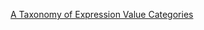 [A Taxonomy of Expression Value Categories](https://www.open-std.org/jtc1/sc22/wg21/docs/papers/2010/n3055.pdf)